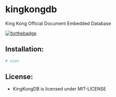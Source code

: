 # kingkongdb
King Kong Official Document Embedded Database

[![forthebadge](https://forthebadge.com/images/badges/made-with-rust.svg)](https://forthebadge.com)

## Installation:
```bash
# soon
```

## License:
- KingKongDB is licensed under MIT-LICENSE
